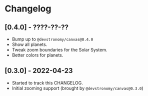 # Changelog

## [0.4.0] - ????-??-??

- Bump up to `@devstronomy/canvas@0.4.0`
- Show all planets.
- Tweak zoom boundaries for the Solar System.
- Better colors for planets.

## [0.3.0] - 2022-04-23

- Started to track this CHANGELOG.
- Initial zooming support (brought by `@devstronomy/canvas@0.3.0`)
